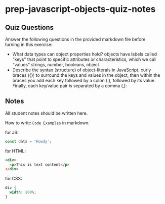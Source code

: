 # prep-javascript-objects-quiz-notes

## Quiz Questions

Answer the following questions in the provided markdown file before turning in this exercise:

- What data types can object properties hold?
  objects have labels called "keys" that point to specific attributes or characteristics, which we call "values"
  strings, number, booleans, object
- Describe the syntax (structure) of object-literals in JavaScript.
  curly braces ({}) to surround the keys and values in the object, then within the braces you add each key followed by a colon (:), followed by its value. Finally, each key/value pair is separated by a comma (,):

## Notes

All student notes should be written here.

How to write `Code Examples` in markdown

for JS:

```javascript
const data = 'Howdy';
```

for HTML:

```html
<div>
  <p>This is text content</p>
</div>
```

for CSS:

```css
div {
  width: 100%;
}
```
